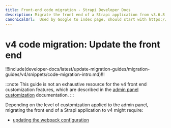 ```yaml
---
title: Front-end code migration - Strapi Developer Docs
description: Migrate the front end of a Strapi application from v3.6.8 to v4.0.x with step-by-step instructions
canonicalUrl:  Used by Google to index page, should start with https://docs.strapi.io/ — delete this comment when done [paste final URL here]
---
```


<!-- TODO: update SEO -->

# v4 code migration: Update the front end

!!!include(developer-docs/latest/update-migration-guides/migration-guides/v4/snippets/code-migration-intro.md)!!!

:::note
This guide is not an exhaustive resource for the v4 front end customization features, which are described in the [admin panel customization](/developer-docs/latest/development/admin-customization.md) documentation.
:::

Depending on the level of customization applied to the admin panel, migrating the front end of a Strapi application to v4 might require:

- [updating the webpack configuration](/developer-docs/latest/update-migration-guides/migration-guides/v4/code/frontend/webpack.md)
